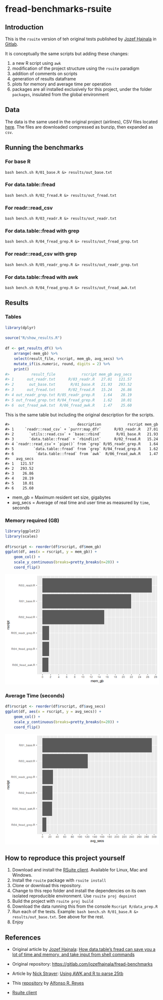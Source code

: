 
<!-- README.md is generated from README.Rmd. Please edit that file -->

# fread-benchmarks-rsuite

<!-- badges: start -->

<!-- badges: end -->

## Introduction

This is the `rsuite` version of teh original tests published by [Jozef
Hajnala](https://gitlab.com/jozefhajnala) in
[Gitlab](https://gitlab.com/jozefhajnala/fread-benchmarks/tree/master).

It is conceptually the same scripts but adding these changes:

1.  a new R script using `awk`
2.  modification of the project structure using the `rsuite` paradigm
3.  addition of comments on scripts
4.  generation of results dataframe
5.  plots for memory and average time per operation
6.  packages are all installed exclusively for this project, under the
    folder `packages`, insulated from the global environment

## Data

The data is the same used in the original project (airlines), CSV files
located [here](http://stat-computing.org/dataexpo/2009/the-data.html).
The files are downloaded compressed as bunzip, then expanded as `csv`.

## Running the benchmarks

### For base R

    bash bench.sh R/01_base.R &> results/out_base.txt

### For data.table::fread

    bash bench.sh R/02_fread.R &> results/out_fread.txt

### For readr::read\_csv

    bash bench.sh R/03_readr.R &> results/out_readr.txt

### For data.table::fread with grep

    bash bench.sh R/04_fread_grep.R &> results/out_fread_grep.txt

### For readr::read\_csv with grep

    bash bench.sh R/05_readr_grep.R &> results/out_readr_grep.txt

### For data.table::fread with awk

    bash bench.sh R/04_fread_grep.R &> results/out_fread_awk.txt

## Results

### Tables

``` r
library(dplyr)

source("R/show_results.R")

df <- get_results_df() %>% 
    arrange(-mem_gb) %>% 
    select(result_file, rscript, mem_gb, avg_secs) %>% 
    mutate_if(is.numeric, round, digits = 2) %>% 
    print()
#>          result_file            rscript mem_gb avg_secs
#> 1      out_readr.txt      R/03_readr.R   27.01   121.57
#> 2       out_base.txt       R/01_base.R   21.93   293.52
#> 3      out_fread.txt      R/02_fread.R   15.24    26.86
#> 4 out_readr_grep.txt R/05_readr_grep.R    1.64    28.19
#> 5 out_fread_grep.txt R/04_fread_grep.R    1.62    10.01
#> 6  out_fread_awk.txt  R/06_fread_awk.R    1.47    25.60
```

This is the same table but including the original description for the
scripts.

    #>                               description            rscript mem_gb
    #> 1     `readr::read_csv` + `purrr:map_dfr`      R/03_readr.R   27.01
    #> 2       `utils::read.csv` + `base::rbind`       R/01_base.R   21.93
    #> 3       `data.table::fread` + `rbindlist`      R/02_fread.R   15.24
    #> 4 `readr::read_csv`+ `pipe()` from `grep` R/05_readr_grep.R    1.64
    #> 5         `data.table::fread` from `grep` R/04_fread_grep.R    1.62
    #> 6          `data.table::fread` from `awk`  R/06_fread_awk.R    1.47
    #>   avg_secs
    #> 1   121.57
    #> 2   293.52
    #> 3    26.86
    #> 4    28.19
    #> 5    10.01
    #> 6    25.60

  - mem\_gb = Maximum resident set size, gigabytes
  - avg\_secs = Average of real time and user time as measured by
    `time`, seconds

### Memory required (GB)

``` r
library(ggplot2)
library(scales)

df$rscript <- reorder(df$rscript, df$mem_gb)
ggplot(df, aes(x = rscript, y = mem_gb)) +
    geom_col() +
    scale_y_continuous(breaks=pretty_breaks(n=20)) +
    coord_flip() 
```

![](README_files/figure-gfm/unnamed-chunk-4-1.png)<!-- -->

### Average Time (seconds)

``` r
df$rscript <- reorder(df$rscript, df$avg_secs)
ggplot(df, aes(x = rscript, y = avg_secs)) +
    geom_col() +
    scale_y_continuous(breaks=pretty_breaks(n=20)) +
    coord_flip()
```

![](README_files/figure-gfm/unnamed-chunk-5-1.png)<!-- -->

## How to reproduce this project yourself

1.  Download and install the [RSuite
    client](https://rsuite.io/RSuite_Download.php). Available for Linux,
    Mac and Windows.
2.  Install the `rsuite` package with `rsuite install`
3.  Clone or download this repository.
4.  Change to this repo folder and install the dependencies on its own
    isolated reproducible environment. Use `rsuite proj depsinst`
5.  Build the project with `rsuite proj build`
6.  Download the data running this from the console `Rscript
    R/data_prep.R`
7.  Run each of the tests. Example: `bash bench.sh R/01_base.R &>
    results/out_base.txt`. See above for the rest.
8.  Enjoy

## References

  - Original article by [Jozef
    Hajnala](https://twitter.com/jozefhajnala): [How data.table’s fread
    can save you a lot of time and memory, and take input from shell
    commands](https://jozef.io/r917-fread-comparisons/)

  - Original repository:
    <https://gitlab.com/jozefhajnala/fread-benchmarks>

  - Article by [Nick Strayer](https://twitter.com/NicholasStrayer):
    [Using AWK and R to
    parse 25tb](https://livefreeordichotomize.com/2019/06/04/using_awk_and_r_to_parse_25tb/)

  - This [repository]() by [Alfonso R.
    Reyes](https://twitter.com/OilGains)

  - [Rsuite client](https://rsuite.io/)
